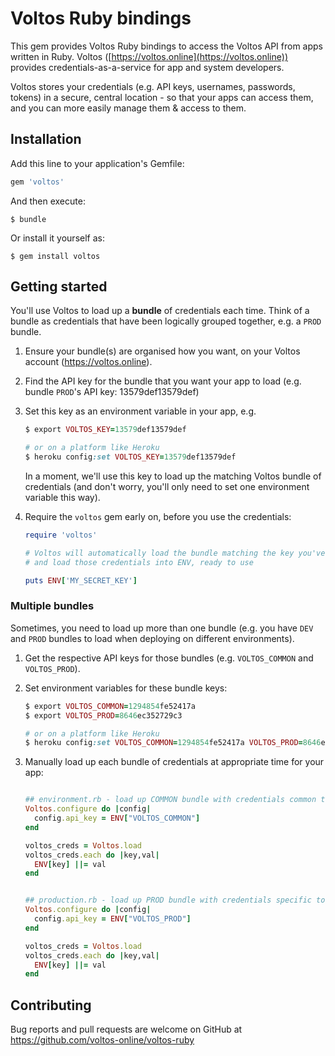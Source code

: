 # Voltos Ruby bindings

This gem provides Voltos Ruby bindings to access the Voltos API from apps written in Ruby. Voltos ([https://voltos.online](https://voltos.online)) provides credentials-as-a-service for app and system developers.

Voltos stores your credentials (e.g. API keys, usernames, passwords, tokens) in a secure, central location - so that your apps can access them, and you can more easily manage them & access to them. 

## Installation

Add this line to your application's Gemfile:

```ruby
gem 'voltos'
```

And then execute:

    $ bundle

Or install it yourself as:

    $ gem install voltos

## Getting started

You'll use Voltos to load up a **bundle** of credentials each time. Think of a bundle as credentials that have been logically grouped together, e.g. a ``PROD`` bundle.

1. Ensure your bundle(s) are organised how you want, on your Voltos account (https://voltos.online).

2. Find the API key for the bundle that you want your app to load (e.g. bundle ``PROD``'s API key: 13579def13579def)

2. Set this key as an environment variable in your app, e.g.
   ```ruby
   $ export VOLTOS_KEY=13579def13579def

   # or on a platform like Heroku
   $ heroku config:set VOLTOS_KEY=13579def13579def
   ```
   In a moment, we'll use this key to load up the matching Voltos bundle of credentials (and don't worry, you'll only need to set one environment variable this way).

3. Require the `voltos` gem early on, before you use the credentials:
   ```ruby
   require 'voltos'
   
   # Voltos will automatically load the bundle matching the key you've specified in VOLTOS_KEY
   # and load those credentials into ENV, ready to use
   
   puts ENV['MY_SECRET_KEY']
    ```

### Multiple bundles

Sometimes, you need to load up more than one bundle (e.g. you have ``DEV`` and ``PROD`` bundles to load when deploying on different environments).

1. Get the respective API keys for those bundles (e.g. ``VOLTOS_COMMON`` and ``VOLTOS_PROD``).

2. Set environment variables for these bundle keys:
   ```ruby
   $ export VOLTOS_COMMON=1294854fe52417a
   $ export VOLTOS_PROD=8646ec352729c3
   
   # or on a platform like Heroku
   $ heroku config:set VOLTOS_COMMON=1294854fe52417a VOLTOS_PROD=8646ec352729c3
   ```

2. Manually load up each bundle of credentials at appropriate time for your app:
   ```ruby
   
   ## environment.rb - load up COMMON bundle with credentials common to all environments
   Voltos.configure do |config|
     config.api_key = ENV["VOLTOS_COMMON"]
   end
   
   voltos_creds = Voltos.load
   voltos_creds.each do |key,val|
     ENV[key] ||= val
   end


   ## production.rb - load up PROD bundle with credentials specific to prod environment
   Voltos.configure do |config|
     config.api_key = ENV["VOLTOS_PROD"]
   end
   
   voltos_creds = Voltos.load
   voltos_creds.each do |key,val|
     ENV[key] ||= val
   end
   ```

## Contributing

Bug reports and pull requests are welcome on GitHub at https://github.com/voltos-online/voltos-ruby

